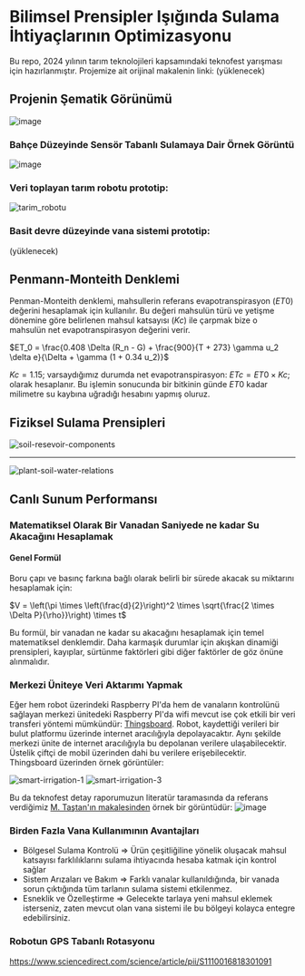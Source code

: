 # Bilimsel Prensipler Işığında Sulama İhtiyaçlarının  Optimizasyonu

Bu repo, 2024 yılının tarım teknolojileri kapsamındaki teknofest yarışması için hazırlanmıştır. Projemize ait orijinal makalenin linki: (yüklenecek)

## Projenin Şematik Görünümü

![image](https://github.com/user-attachments/assets/5f3f5590-15d8-42fd-ac73-4d6a9ab284f4)

### Bahçe Düzeyinde Sensör Tabanlı Sulamaya Dair Örnek Görüntü

![image](https://github.com/user-attachments/assets/511c4666-15f4-4ca5-8304-0c36dad35cdb)

### Veri toplayan tarım robotu prototip:

![tarim_robotu](https://github.com/user-attachments/assets/d49b5342-98e1-4288-8ba5-7c9816592f87)

### Basit devre düzeyinde vana sistemi prototip:
(yüklenecek)

## Penmann-Monteith Denklemi

Penman-Monteith denklemi, mahsullerin referans evapotranspirasyon ($ET0$) değerini hesaplamak için kullanılır. Bu değeri mahsulün türü ve yetişme dönemine göre belirlenen mahsul katsayısı ($Kc$) ile çarpmak bize o mahsulün net evapotranspirasyon değerini verir.

$ET_0 = \frac{0.408 \Delta (R_n - G) + \frac{900}{T + 273} \gamma u_2 \delta e}{\Delta + \gamma (1 + 0.34 u_2)}$

$Kc=1.15$; varsaydığımız durumda net evapotranspirasyon: $ETc= ET0 \times Kc$; olarak hesaplanır. Bu işlemin sonucunda bir bitkinin günde $ET0$ kadar milimetre su kaybına uğradığı hesabını yapmış oluruz.

## Fiziksel Sulama Prensipleri

![soil-resevoir-components](https://github.com/user-attachments/assets/1046fbe3-8906-4c77-b64b-e54c7e99bc06)

---

![plant-soil-water-relations](https://github.com/user-attachments/assets/cfbc174e-c9a7-4ac2-a7b0-c85b8d5b813e)

## Canlı Sunum Performansı

### Matematiksel Olarak Bir Vanadan Saniyede ne kadar Su Akacağını Hesaplamak

#### Genel Formül
Boru çapı ve basınç farkına bağlı olarak belirli bir sürede akacak su miktarını hesaplamak için:

$V = \left(\pi \times \left(\frac{d}{2}\right)^2 \times \sqrt{\frac{2 \times \Delta P}{\rho}}\right) \times t$

Bu formül, bir vanadan ne kadar su akacağını hesaplamak için temel matematiksel denklemdir. Daha karmaşık durumlar için akışkan dinamiği prensipleri, kayıplar, sürtünme faktörleri gibi diğer faktörler de göz önüne alınmalıdır.

### Merkezi Üniteye Veri Aktarımı Yapmak

Eğer hem robot üzerindeki Raspberry PI'da hem de vanaların kontrolünü sağlayan merkezi ünitedeki Raspberry PI'da wifi mevcut ise çok etkili bir veri transferi yöntemi mümkündür: [Thingsboard](https://thingsboard.io/). Robot, kaydettiği verileri bir bulut platformu üzerinde internet aracılığıyla depolayacaktır. Aynı şekilde merkezi ünite de internet aracılığıyla bu depolanan verilere ulaşabilecektir. Üstelik çiftçi de mobil üzerinden dahi bu verilere erişebilecektir. Thingsboard üzerinden örnek görüntüler:

![smart-irrigation-1](https://github.com/user-attachments/assets/a52a33d5-f216-4c73-8a32-16177151a0e7)
![smart-irrigation-3](https://github.com/user-attachments/assets/6a54c13b-2135-4fee-bbdd-23bb7231878a)

Bu da teknofest detay raporumuzun literatür taramasında da referans verdiğimiz [M. Taştan'ın makalesinden](https://dergipark.org.tr/tr/download/article-file/662613) örnek bir görüntüdür:
![image](https://github.com/user-attachments/assets/dda2a40d-9c6f-4571-a30b-0e1e129cc813)

### Birden Fazla Vana Kullanımının Avantajları

* Bölgesel Sulama Kontrolü => Ürün çeşitliğiline yönelik oluşacak mahsul katsayısı farklılıklarını sulama ihtiyacında hesaba katmak için kontrol sağlar
* Sistem Arızaları ve Bakım => Farklı vanalar kullanıldığında, bir vanada sorun çıktığında tüm tarlanın sulama sistemi etkilenmez. 
* Esneklik ve Özelleştirme => Gelecekte tarlaya yeni mahsul eklemek isterseniz, zaten mevcut olan vana sistemi ile bu bölgeyi kolayca entegre edebilirsiniz.

### Robotun GPS Tabanlı Rotasyonu
https://www.sciencedirect.com/science/article/pii/S1110016818301091
